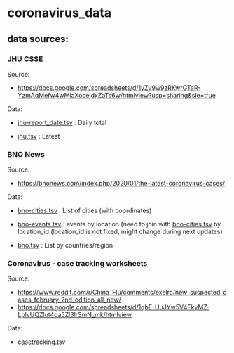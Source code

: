 
# coronavirus_data

## data sources:

### JHU CSSE

Source:

- https://docs.google.com/spreadsheets/d/1yZv9w9zRKwrGTaR-YzmAqMefw4wMlaXocejdxZaTs6w/htmlview?usp=sharing&sle=true

Data:

* [jhu-report_date.tsv](data/jhu-report_date.tsv) : Daily total

* [jhu.tsv](data/jhu.tsv) : Latest



### BNO News

Source:

- https://bnonews.com/index.php/2020/01/the-latest-coronavirus-cases/

Data:

* [bno-cities.tsv](data/bno-cities.tsv) : List of cities (with coordinates)

* [bno-events.tsv](data/bno-events.tsv) : events by location (need to join with [bno-cities.tsv](data/bno-cities.tsv) by location_id (location_id is not fixed, might change during next updates)

* [bno.tsv](data/bno.tsv) : List by countries/region





### Coronavirus - case tracking worksheets

Source:

- https://www.reddit.com/r/China_Flu/comments/exelra/new_suspected_cases_february_2nd_edition_all_new/
- https://docs.google.com/spreadsheets/d/1qbE-UuJYw5V4FkyMZ-LplvUQZlut4oa5Zl3lrSmN_mk/htmlview

Data:

* [casetracking.tsv](data/casetracking.tsv)



